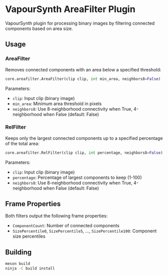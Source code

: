 # VapourSynth AreaFilter Plugin

VapourSynth plugin for processing binary images by filtering connected components based on area size.

## Usage

### AreaFilter

Removes connected components with an area below a specified threshold:

```python
core.areafilter.AreaFilter(clip clip, int min_area, neighbors8=False)
```

Parameters:
- `clip`: Input clip (binary image)
- `min_area`: Minimum area threshold in pixels
- `neighbors8`: Use 8-neighborhood connectivity when True, 4-neighborhood when False (default: False)

### RelFilter

Keeps only the largest connected components up to a specified percentage of the total area:

```python
core.areafilter.RelFilter(clip clip, int percentage, neighbors8=False)
```

Parameters:
- `clip`: Input clip (binary image)
- `percentage`: Percentage of largest components to keep (1-100)
- `neighbors8`: Use 8-neighborhood connectivity when True, 4-neighborhood when False (default: False)

## Frame Properties

Both filters output the following frame properties:
- `ComponentCount`: Number of connected components
- `SizePercentile0`, `SizePercentile5`, ..., `SizePercentile100`: Component size percentiles

## Building

```bash
meson build
ninja -C build install
```
